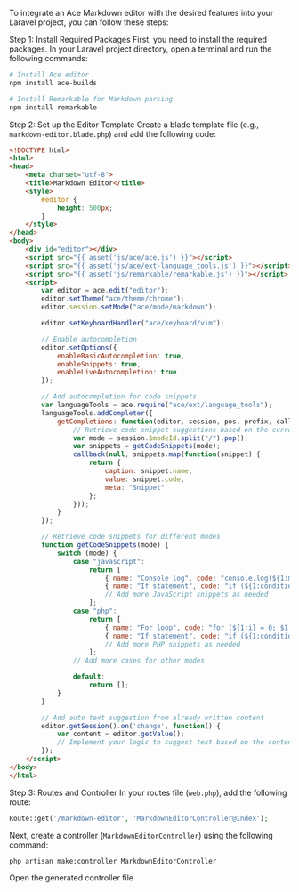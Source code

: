 To integrate an Ace Markdown editor with the desired features into your Laravel project, you can follow these steps:

Step 1: Install Required Packages
First, you need to install the required packages. In your Laravel project directory, open a terminal and run the following commands:

```bash
# Install Ace editor
npm install ace-builds

# Install Remarkable for Markdown parsing
npm install remarkable
```

Step 2: Set up the Editor Template
Create a blade template file (e.g., `markdown-editor.blade.php`) and add the following code:

```html
<!DOCTYPE html>
<html>
<head>
    <meta charset="utf-8">
    <title>Markdown Editor</title>
    <style>
        #editor {
            height: 500px;
        }
    </style>
</head>
<body>
    <div id="editor"></div>
    <script src="{{ asset('js/ace/ace.js') }}"></script>
    <script src="{{ asset('js/ace/ext-language_tools.js') }}"></script>
    <script src="{{ asset('js/remarkable/remarkable.js') }}"></script>
    <script>
        var editor = ace.edit("editor");
        editor.setTheme("ace/theme/chrome");
        editor.session.setMode("ace/mode/markdown");

        editor.setKeyboardHandler("ace/keyboard/vim");

        // Enable autocompletion
        editor.setOptions({
            enableBasicAutocompletion: true,
            enableSnippets: true,
            enableLiveAutocompletion: true
        });

        // Add autocompletion for code snippets
        var languageTools = ace.require("ace/ext/language_tools");
        languageTools.addCompleter({
            getCompletions: function(editor, session, pos, prefix, callback) {
                // Retrieve code snippet suggestions based on the current mode
                var mode = session.$modeId.split("/").pop();
                var snippets = getCodeSnippets(mode);
                callback(null, snippets.map(function(snippet) {
                    return {
                        caption: snippet.name,
                        value: snippet.code,
                        meta: "Snippet"
                    };
                }));
            }
        });

        // Retrieve code snippets for different modes
        function getCodeSnippets(mode) {
            switch (mode) {
                case "javascript":
                    return [
                        { name: "Console log", code: "console.log(${1:message});" },
                        { name: "If statement", code: "if (${1:condition}) {\n\t${2:// code}\n}" }
                        // Add more JavaScript snippets as needed
                    ];
                case "php":
                    return [
                        { name: "For loop", code: "for (${1:i} = 0; $1 < ${2:count}; $1++) {\n\t${3:// code}\n}" },
                        { name: "If statement", code: "if (${1:condition}) {\n\t${2:// code}\n}" }
                        // Add more PHP snippets as needed
                    ];
                // Add more cases for other modes

                default:
                    return [];
            }
        }

        // Add auto text suggestion from already written content
        editor.getSession().on('change', function() {
            var content = editor.getValue();
            // Implement your logic to suggest text based on the content
        });
    </script>
</body>
</html>
```

Step 3: Routes and Controller
In your routes file (`web.php`), add the following route:

```php
Route::get('/markdown-editor', 'MarkdownEditorController@index');
```

Next, create a controller (`MarkdownEditorController`) using the following command:

```bash
php artisan make:controller MarkdownEditorController
```

Open the generated controller file